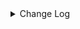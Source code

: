<details><summary> Change Log </summary>

| Change | Commit | Version |
| --- | --- | --- |
|[improve] sentry options (#9261)|https://github.com/apache/seatunnel/commit/4a2f3fa915|2.3.11|
|[Feature][Restapi] Allow metrics information to be associated to logical plan nodes (#7786)|https://github.com/apache/seatunnel/commit/6b7c53d03c|2.3.9|
|[Improve] Remove use `SeaTunnelSink::getConsumedType` method and mark it as deprecated (#5755)|https://github.com/apache/seatunnel/commit/8de7408100|2.3.4|
|[Improve][build] Give the maven module a human readable name (#4114)|https://github.com/apache/seatunnel/commit/d7cd601051|2.3.1|
|[Improve][Project] Code format with spotless plugin. (#4101)|https://github.com/apache/seatunnel/commit/a2ab166561|2.3.1|
|[Hotfix][OptionRule] Fix option rule about all connectors (#3592)|https://github.com/apache/seatunnel/commit/226dc6a119|2.3.0|
|[Improve][Connector-V2][Sentry] Unified exception for sentry sink connector (#3513)|https://github.com/apache/seatunnel/commit/94b472b806|2.3.0|
|[Connector] [Dependency] Add Miss Dependency Cassandra And Change Kudu Plugin Name (#3432)|https://github.com/apache/seatunnel/commit/6ac6a0a0cd|2.3.0|
|[Feature][Sentry Sink V2] Add Sentry Sink Option Rules (#3318)|https://github.com/apache/seatunnel/commit/850f483816|2.3.0|
|[Feature][Connector-V2] Add sentry sink connector #2244 (#2584)|https://github.com/apache/seatunnel/commit/9fd40390a7|2.2.0-beta|

</details>
